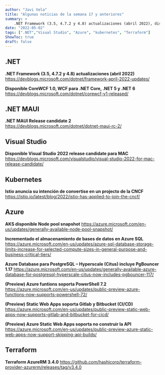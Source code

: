 ```yaml
---
author: "Javi Vela"
title: "Algunas noticias de la semana 17 y anteriores"
summary: >
    .NET Framework (3.5, 4.7.2 y 4.8) actualizaciones (abril 2022), disponible CoreWCF 1.0, WCF para .NET Core, .NET 5 y .NET 6, .NET MAUI Release candidate 2, disponible Visual Studio 2022 release candidate para MAC,Istio anuncia su intención de convertise en un projecto de la CNCF, AKS disponible Node pool snapshot,...
date: "2022-05-02"
tags: [".NET","Visual Studio", "Azure", "kubernetes", "Terraform"]
ShowToc: true
draft: false
---
```

## .NET
**.NET Framework (3.5, 4.7.2 y 4.8) actualizaciones (abril 2022)**
https://devblogs.microsoft.com/dotnet/framework-april-2022-updates/
<br/>
<!-- #dotnetframework #updates -->

**Disponible CoreWCF 1.0, WCF para .NET Core, .NET 5 y .NET 6**
https://devblogs.microsoft.com/dotnet/corewcf-v1-released/
<br/>
<!-- #dotnet #csharp #corewcf #wcf -->

## .NET MAUI 
**.NET MAUI Release candidate 2**
https://devblogs.microsoft.com/dotnet/dotnet-maui-rc-2/
<br/>
<!-- #dotnet #maui #releasecandidate -->

## Visual Studio
**Disponible Visual Studio 2022 release candidate para MAC**
https://devblogs.microsoft.com/visualstudio/visual-studio-2022-for-mac-release-candidate/
<br/>
<!-- #visualstudio #mac #releasecandidate --> 

## Kubernetes
**Istio anuncia su intención de convertise en un projecto de la CNCF**
https://istio.io/latest/blog/2022/istio-has-applied-to-join-the-cncf/
<br/>
<!-- #kubernetes #istio #CNCF -->

## Azure
**AKS disponible Node pool snapshot**
https://azure.microsoft.com/en-us/updates/generally-available-node-pool-snapshot/
<br/>
<!-- #azure #AKS #nodepool #snapshot -->

**Incrementado el almacenamiento de bases de datos en Azure SQL**
https://azure.microsoft.com/en-us/updates/azure-sql-database-storage-limits-increase-for-selected-compute-sizes-in-general-purpose-and-business-critical-tiers/
<br/>
<!-- #azure #azuresql #storage -->

**Azure Database para PostgreSQL – Hyperscale (Citus) incluye PgBouncer 1.17**
https://azure.microsoft.com/en-us/updates/generally-available-azure-database-for-postgresql-hyperscale-citus-now-includes-pgbouncer-117/
<br/>
<!-- #azure #postgresql #pgbouncer #citus -->

**(Preview) Azure funtions soporta PowerShell 7.2**
https://azure.microsoft.com/en-us/updates/public-preview-azure-functions-now-supports-powershell-72/
<br/>
<!-- #azure #functions #preview #powershell -->

**(Preview) Static Web Apps soporta Gitlab y Bitbucket (CI/CD)**
https://azure.microsoft.com/en-us/updates/public-preview-static-web-apps-now-supports-gitlab-and-bitbucket-for-cicd/
<br/>
<!-- #azure #staticwebapps #preview #gitlab #bitbucket -->

**(Preview) Azure Static Web Apps soporta no construir la API**
https://azure.microsoft.com/en-us/updates/public-preview-azure-static-web-apps-now-support-skipping-api-builds/
<br/>
<!-- #azure #staticwebapps #preview #skipapi -->

## Terraform
**Terraform AzureRM 3.4.0**
https://github.com/hashicorp/terraform-provider-azurerm/releases/tag/v3.4.0
<br/>
<!-- #terraform #azure #release -->